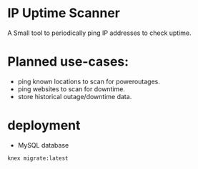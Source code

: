 # IP Uptime Scanner
A Small tool to periodically ping IP addresses to check uptime.

# Planned use-cases:
 * ping known locations to scan for poweroutages.
 * ping websites to scan for downtime.
 * store historical outage/downtime data.

# deployment
 * MySQL database

`knex migrate:latest`